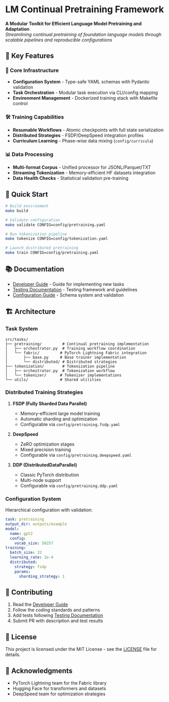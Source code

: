 # LM Continual Pretraining Framework

**A Modular Toolkit for Efficient Language Model Pretraining and Adaptation**  
*Streamlining continual pretraining of foundation language models through scalable pipelines and reproducible configurations*

## 🌟 Key Features

### 🔧 Core Infrastructure
- **Configuration System** - Type-safe YAML schemas with Pydantic validation
- **Task Orchestration** - Modular task execution via CLI/config mapping
- **Environment Management** - Dockerized training stack with Makefile control

### 🛠️ Training Capabilities
- **Resumable Workflows** - Atomic checkpoints with full state serialization
- **Distributed Strategies** - FSDP/DeepSpeed integration profiles
- **Curriculum Learning** - Phase-wise data mixing (`config/curricula`)

### 📊 Data Processing
- **Multi-format Corpus** - Unified processor for JSONL/Parquet/TXT
- **Streaming Tokenization** - Memory-efficient HF datasets integration
- **Data Health Checks** - Statistical validation pre-training

## 🚀 Quick Start

```bash
# Build environment
make build

# Validate configuration
make validate CONFIG=config/pretraining.yaml

# Run tokenization pipeline
make tokenize CONFIG=config/tokenization.yaml

# Launch distributed pretraining
make train CONFIG=config/pretraining.yaml
```

## 📚 Documentation

- [Developer Guide](docs/DEVELOPER_GUIDE.md) - Guide for implementing new tasks
- [Testing Documentation](tests/README.md) - Testing framework and guidelines
- [Configuration Guide](docs/CONFIGURATION.md) - Schema system and validation

## 🏗️ Architecture

### Task System
```
src/tasks/
├── pretraining/         # Continual pretraining implementation
│   ├── orchestrator.py  # Training workflow coordination
│   └── fabric/         # PyTorch Lightning Fabric integration
│       ├── base.py     # Base trainer implementation
│       └── distributed/ # Distributed strategies
├── tokenization/        # Tokenization pipeline
│   ├── orchestrator.py  # Tokenization workflow
│   └── tokenizer/      # Tokenizer implementations
└── utils/              # Shared utilities
```

### Distributed Training Strategies

1. **FSDP (Fully Sharded Data Parallel)**
   - Memory-efficient large model training
   - Automatic sharding and optimization
   - Configurable via `config/pretraining.fsdp.yaml`

2. **DeepSpeed**
   - ZeRO optimization stages
   - Mixed precision training
   - Configurable via `config/pretraining.deepspeed.yaml`

3. **DDP (DistributedDataParallel)**
   - Classic PyTorch distribution
   - Multi-node support
   - Configurable via `config/pretraining.ddp.yaml`

### Configuration System

Hierarchical configuration with validation:
```yaml
task: pretraining
output_dir: outputs/example
model:
  name: gpt2
  config:
    vocab_size: 50257
training:
  batch_size: 32
  learning_rate: 1e-4
  distributed:
    strategy: fsdp
    params:
      sharding_strategy: 1
```

## 🤝 Contributing

1. Read the [Developer Guide](docs/DEVELOPER_GUIDE.md)
2. Follow the coding standards and patterns
3. Add tests following [Testing Documentation](tests/README.md)
4. Submit PR with description and test results

## 📄 License

This project is licensed under the MIT License - see the [LICENSE](LICENSE) file for details.

## 🙏 Acknowledgments

- PyTorch Lightning team for the Fabric library
- Hugging Face for transformers and datasets
- DeepSpeed team for optimization strategies
